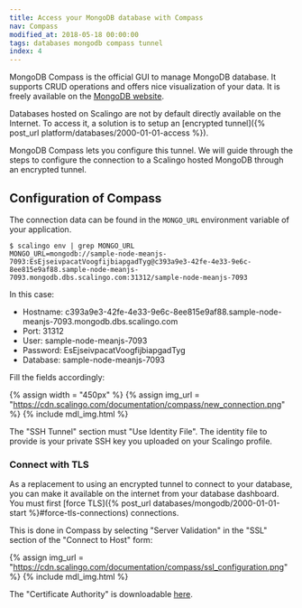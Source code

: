 ```yaml
---
title: Access your MongoDB database with Compass
nav: Compass
modified_at: 2018-05-18 00:00:00
tags: databases mongodb compass tunnel
index: 4
---
```


MongoDB Compass is the official GUI to manage MongoDB database. It supports CRUD operations and
offers nice visualization of your data. It is freely available on the [MongoDB
website](https://www.mongodb.com/products/compass).

Databases hosted on Scalingo are not by default directly available on the Internet. To access it, a
solution is to setup an [encrypted tunnel]({% post_url platform/databases/2000-01-01-access %}).

MongoDB Compass lets you configure this tunnel. We will guide through the steps to configure
the connection to a Scalingo hosted MongoDB through an encrypted tunnel.

## Configuration of Compass

The connection data can be found in the `MONGO_URL` environment variable of your application.

```
$ scalingo env | grep MONGO_URL
MONGO_URL=mongodb://sample-node-meanjs-7093:EsEjseivpacatVoogfijbiapgadTyg@c393a9e3-42fe-4e33-9e6c-8ee815e9af88.sample-node-meanjs-7093.mongodb.dbs.scalingo.com:31312/sample-node-meanjs-7093
```

In this case:

* Hostname: c393a9e3-42fe-4e33-9e6c-8ee815e9af88.sample-node-meanjs-7093.mongodb.dbs.scalingo.com
* Port: 31312
* User: sample-node-meanjs-7093
* Password: EsEjseivpacatVoogfijbiapgadTyg
* Database: sample-node-meanjs-7093

Fill the fields accordingly:

{% assign width = "450px" %}
{% assign img_url = "https://cdn.scalingo.com/documentation/compass/new_connection.png" %}
{% include mdl_img.html %}

The "SSH Tunnel" section must "Use Identity File". The identity file to provide is your private SSH
key you uploaded on your Scalingo profile.

### Connect with TLS

As a replacement to using an encrypted tunnel to connect to your database, you can make it available
on the internet from your database dashboard. You must first [force
TLS]({% post_url databases/mongodb/2000-01-01-start %}#force-tls-connections) connections.

This is done in Compass by selecting "Server Validation" in the "SSL" section of the "Connect to
Host" form:

{% assign img_url = "https://cdn.scalingo.com/documentation/compass/ssl_configuration.png" %}
{% include mdl_img.html %}

The "Certificate Authority" is downloadable
[here](https://db-api.scalingo.com/api/ca_certificate).
